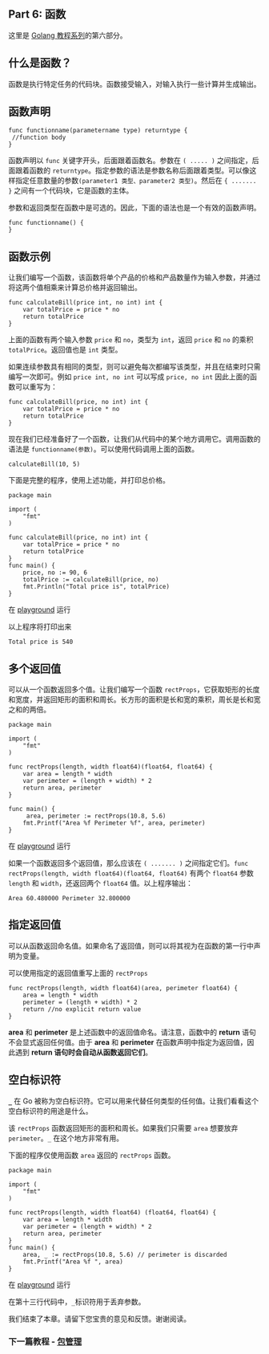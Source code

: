 ## Part 6: 函数

这里是 [Golang 教程系列](https://blog.csdn.net/baobaoxiannv/article/category/9365771)的第六部分。

## 什么是函数？

函数是执行特定任务的代码块。函数接受输入，对输入执行一些计算并生成输出。

## 函数声明

```
func functionname(parametername type) returntype {  
 //function body
}
```

函数声明以 `func` 关键字开头，后面跟着函数名。参数在 `( ..... )` 之间指定，后面跟着函数的 `returntype`。指定参数的语法是参数名称后面跟着类型。可以像这样指定任意数量的参数`(parameter1 类型、parameter2 类型)`。然后在 `{ ....... }` 之间有一个代码块，它是函数的主体。

参数和返回类型在函数中是可选的。因此，下面的语法也是一个有效的函数声明。

```
func functionname() {  
}
```

## 函数示例

让我们编写一个函数，该函数将单个产品的价格和产品数量作为输入参数，并通过将这两个值相乘来计算总价格并返回输出。

```
func calculateBill(price int, no int) int {  
    var totalPrice = price * no
    return totalPrice
}
```

上面的函数有两个输入参数 `price` 和 `no`，类型为 `int`，返回 `price` 和 `no` 的乘积 `totalPrice`。返回值也是 `int` 类型。

如果连续参数具有相同的类型，则可以避免每次都编写该类型，并且在结束时只需编写一次即可。例如 `price int, no int` 可以写成 `price, no int` 因此上面的函数可以重写为：

```
func calculateBill(price, no int) int {  
    var totalPrice = price * no
    return totalPrice
}
```

现在我们已经准备好了一个函数，让我们从代码中的某个地方调用它。调用函数的语法是 `functionname(参数)`。可以使用代码调用上面的函数。

```
calculateBill(10, 5) 
```

下面是完整的程序，使用上述功能，并打印总价格。

```
package main

import (  
    "fmt"
)

func calculateBill(price, no int) int {  
    var totalPrice = price * no
    return totalPrice
}
func main() {  
    price, no := 90, 6
    totalPrice := calculateBill(price, no)
    fmt.Println("Total price is", totalPrice)
}
```

在 [playground](https://play.golang.org/p/YJlW3g-VZH) 运行

以上程序将打印出来

```
Total price is 540
```

## 多个返回值

可以从一个函数返回多个值。让我们编写一个函数 `rectProps`，它获取矩形的长度和宽度，并返回矩形的面积和周长。长方形的面积是长和宽的乘积，周长是长和宽之和的两倍。

```
package main

import (  
    "fmt"
)

func rectProps(length, width float64)(float64, float64) {  
    var area = length * width
    var perimeter = (length + width) * 2
    return area, perimeter
}

func main() {  
     area, perimeter := rectProps(10.8, 5.6)
    fmt.Printf("Area %f Perimeter %f", area, perimeter) 
}
```

在 [playground](https://play.golang.org/p/qAftE_yke_) 运行

如果一个函数返回多个返回值，那么应该在 `( ....... )` 之间指定它们。`func rectProps(length, width float64)(float64, float64)` 有两个 `float64` 参数 `length` 和 `width`，还返回两个 `float64` 值。以上程序输出：

```
Area 60.480000 Perimeter 32.800000  
```

## 指定返回值

可以从函数返回命名值。如果命名了返回值，则可以将其视为在函数的第一行中声明为变量。

可以使用指定的返回值重写上面的 `rectProps`

```
func rectProps(length, width float64)(area, perimeter float64) {  
    area = length * width
    perimeter = (length + width) * 2
    return //no explicit return value
}
```

**area** 和 **perimeter** 是上述函数中的返回值命名。请注意，函数中的 **return** 语句不会显式返回任何值。由于 **area** 和 **perimeter** 在函数声明中指定为返回值，因此遇到 **return 语句时会自动从函数返回它们**。

## 空白标识符

**`_`** 在 Go 被称为空白标识符。它可以用来代替任何类型的任何值。让我们看看这个空白标识符的用途是什么。

该 `rectProps` 函数返回矩形的面积和周长。如果我们只需要 `area` 想要放弃 `perimeter`。`_` 在这个地方非常有用。

下面的程序仅使用函数 `area` 返回的 `rectProps` 函数。

```
package main

import (  
    "fmt"
)

func rectProps(length, width float64) (float64, float64) {  
    var area = length * width
    var perimeter = (length + width) * 2
    return area, perimeter
}
func main() {  
    area, _ := rectProps(10.8, 5.6) // perimeter is discarded
    fmt.Printf("Area %f ", area)
}
```

在 [playground](https://play.golang.org/p/IkugSH1jIt) 运行

在第十三行代码中，`_`标识符用于丢弃参数。

我们结束了本章。请留下您宝贵的意见和反馈。谢谢阅读。

### 下一篇教程 - [包管理](https://blog.csdn.net/baobaoxiannv/article/details/101105220)
